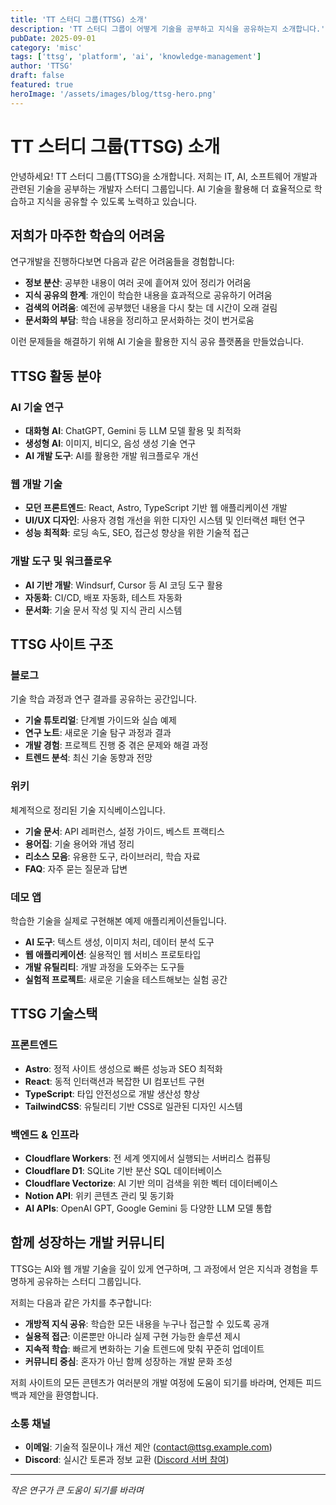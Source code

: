 ```yaml
---
title: 'TT 스터디 그룹(TTSG) 소개'
description: 'TT 스터디 그룹이 어떻게 기술을 공부하고 지식을 공유하는지 소개합니다.'
pubDate: 2025-09-01
category: 'misc'
tags: ['ttsg', 'platform', 'ai', 'knowledge-management']
author: 'TTSG'
draft: false
featured: true
heroImage: '/assets/images/blog/ttsg-hero.png'
---
```


# TT 스터디 그룹(TTSG) 소개

안녕하세요! TT 스터디 그룹(TTSG)을 소개합니다.
저희는 IT, AI, 소프트웨어 개발과 관련된 기술을 공부하는 개발자 스터디 그룹입니다.
AI 기술을 활용해 더 효율적으로 학습하고 지식을 공유할 수 있도록 노력하고 있습니다.

## 저희가 마주한 학습의 어려움

연구개발을 진행하다보면 다음과 같은 어려움들을 경험합니다:

- **정보 분산**: 공부한 내용이 여러 곳에 흩어져 있어 정리가 어려움
- **지식 공유의 한계**: 개인이 학습한 내용을 효과적으로 공유하기 어려움
- **검색의 어려움**: 예전에 공부했던 내용을 다시 찾는 데 시간이 오래 걸림
- **문서화의 부담**: 학습 내용을 정리하고 문서화하는 것이 번거로움

이런 문제들을 해결하기 위해 AI 기술을 활용한 지식 공유 플랫폼을 만들었습니다.

## TTSG 활동 분야

### AI 기술 연구

- **대화형 AI**: ChatGPT, Gemini 등 LLM 모델 활용 및 최적화
- **생성형 AI**: 이미지, 비디오, 음성 생성 기술 연구
- **AI 개발 도구**: AI를 활용한 개발 워크플로우 개선

### 웹 개발 기술

- **모던 프론트엔드**: React, Astro, TypeScript 기반 웹 애플리케이션 개발
- **UI/UX 디자인**: 사용자 경험 개선을 위한 디자인 시스템 및 인터랙션 패턴 연구
- **성능 최적화**: 로딩 속도, SEO, 접근성 향상을 위한 기술적 접근

### 개발 도구 및 워크플로우

- **AI 기반 개발**: Windsurf, Cursor 등 AI 코딩 도구 활용
- **자동화**: CI/CD, 배포 자동화, 테스트 자동화
- **문서화**: 기술 문서 작성 및 지식 관리 시스템

## TTSG 사이트 구조

### 블로그

기술 학습 과정과 연구 결과를 공유하는 공간입니다.

- **기술 튜토리얼**: 단계별 가이드와 실습 예제
- **연구 노트**: 새로운 기술 탐구 과정과 결과
- **개발 경험**: 프로젝트 진행 중 겪은 문제와 해결 과정
- **트렌드 분석**: 최신 기술 동향과 전망

### 위키

체계적으로 정리된 기술 지식베이스입니다.

- **기술 문서**: API 레퍼런스, 설정 가이드, 베스트 프랙티스
- **용어집**: 기술 용어와 개념 정리
- **리소스 모음**: 유용한 도구, 라이브러리, 학습 자료
- **FAQ**: 자주 묻는 질문과 답변

### 데모 앱

학습한 기술을 실제로 구현해본 예제 애플리케이션들입니다.

- **AI 도구**: 텍스트 생성, 이미지 처리, 데이터 분석 도구
- **웹 애플리케이션**: 실용적인 웹 서비스 프로토타입
- **개발 유틸리티**: 개발 과정을 도와주는 도구들
- **실험적 프로젝트**: 새로운 기술을 테스트해보는 실험 공간

## TTSG 기술스택

### 프론트엔드

- **Astro**: 정적 사이트 생성으로 빠른 성능과 SEO 최적화
- **React**: 동적 인터랙션과 복잡한 UI 컴포넌트 구현
- **TypeScript**: 타입 안전성으로 개발 생산성 향상
- **TailwindCSS**: 유틸리티 기반 CSS로 일관된 디자인 시스템

### 백엔드 & 인프라

- **Cloudflare Workers**: 전 세계 엣지에서 실행되는 서버리스 컴퓨팅
- **Cloudflare D1**: SQLite 기반 분산 SQL 데이터베이스
- **Cloudflare Vectorize**: AI 기반 의미 검색을 위한 벡터 데이터베이스
- **Notion API**: 위키 콘텐츠 관리 및 동기화
- **AI APIs**: OpenAI GPT, Google Gemini 등 다양한 LLM 모델 통합

## 함께 성장하는 개발 커뮤니티

TTSG는 AI와 웹 개발 기술을 깊이 있게 연구하며, 그 과정에서 얻은 지식과 경험을 투명하게 공유하는 스터디 그룹입니다.

저희는 다음과 같은 가치를 추구합니다:

- **개방적 지식 공유**: 학습한 모든 내용을 누구나 접근할 수 있도록 공개
- **실용적 접근**: 이론뿐만 아니라 실제 구현 가능한 솔루션 제시
- **지속적 학습**: 빠르게 변화하는 기술 트렌드에 맞춰 꾸준히 업데이트
- **커뮤니티 중심**: 혼자가 아닌 함께 성장하는 개발 문화 조성

저희 사이트의 모든 콘텐츠가 여러분의 개발 여정에 도움이 되기를 바라며, 언제든 피드백과 제안을 환영합니다.

### 소통 채널

- **이메일**: 기술적 질문이나 개선 제안 ([contact@ttsg.example.com](mailto:contact@ttsg.example.com))
- **Discord**: 실시간 토론과 정보 교환 ([Discord 서버 참여](https://discord.gg/ttsg))

---

_작은 연구가 큰 도움이 되기를 바라며_
